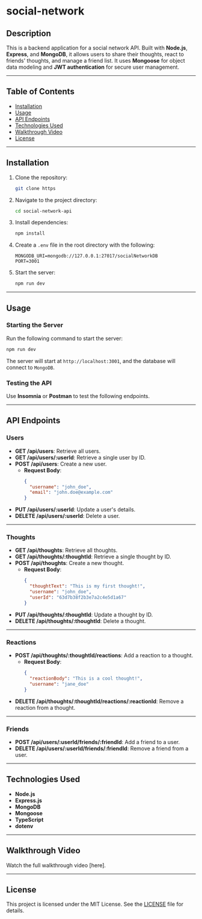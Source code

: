 # social-network

## Description
This is a backend application for a social network API. Built with **Node.js**, **Express**, and **MongoDB**, it allows users to share their thoughts, react to friends' thoughts, and manage a friend list. It uses **Mongoose** for object data modeling and **JWT authentication** for secure user management.

---

## Table of Contents
- [Installation](#installation)
- [Usage](#usage)
- [API Endpoints](#api-endpoints)
- [Technologies Used](#technologies-used)
- [Walkthrough Video](#walkthrough-video)
- [License](#license)

---

## Installation

1. Clone the repository:
   ```bash
   git clone https
   ```
2. Navigate to the project directory:
   ```bash
   cd social-network-api
   ```
3. Install dependencies:
   ```bash
   npm install
   ```
4. Create a `.env` file in the root directory with the following:
   ```plaintext
   MONGODB_URI=mongodb://127.0.0.1:27017/socialNetworkDB
   PORT=3001
   ```
5. Start the server:
   ```bash
   npm run dev
   ```

---

## Usage

### Starting the Server
Run the following command to start the server:
```bash
npm run dev
```
The server will start at `http://localhost:3001`, and the database will connect to `MongoDB`.

### Testing the API
Use **Insomnia** or **Postman** to test the following endpoints.

---

## API Endpoints

### Users

- **GET /api/users**: Retrieve all users.
- **GET /api/users/:userId**: Retrieve a single user by ID.
- **POST /api/users**: Create a new user.
  - **Request Body**:
    ```json
    {
      "username": "john_doe",
      "email": "john.doe@example.com"
    }
    ```
- **PUT /api/users/:userId**: Update a user's details.
- **DELETE /api/users/:userId**: Delete a user.

---

### Thoughts

- **GET /api/thoughts**: Retrieve all thoughts.
- **GET /api/thoughts/:thoughtId**: Retrieve a single thought by ID.
- **POST /api/thoughts**: Create a new thought.
  - **Request Body**:
    ```json
    {
      "thoughtText": "This is my first thought!",
      "username": "john_doe",
      "userId": "63d7b38f2b3e7a2c4e5d1a67"
    }
    ```
- **PUT /api/thoughts/:thoughtId**: Update a thought by ID.
- **DELETE /api/thoughts/:thoughtId**: Delete a thought.

---

### Reactions

- **POST /api/thoughts/:thoughtId/reactions**: Add a reaction to a thought.
  - **Request Body**:
    ```json
    {
      "reactionBody": "This is a cool thought!",
      "username": "jane_doe"
    }
    ```
- **DELETE /api/thoughts/:thoughtId/reactions/:reactionId**: Remove a reaction from a thought.

---

### Friends

- **POST /api/users/:userId/friends/:friendId**: Add a friend to a user.
- **DELETE /api/users/:userId/friends/:friendId**: Remove a friend from a user.

---

## Technologies Used
- **Node.js**
- **Express.js**
- **MongoDB**
- **Mongoose**
- **TypeScript**
- **dotenv**

---

## Walkthrough Video
Watch the full walkthrough video [here].

---

## License
This project is licensed under the MIT License. See the [LICENSE](./LICENSE) file for details.
